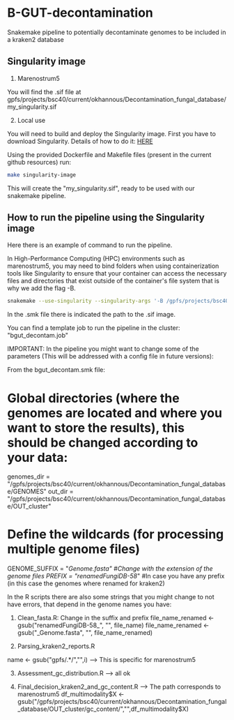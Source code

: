 # B-GUT-decontamination
Snakemake pipeline to potentially decontaminate genomes to be included in a kraken2 database

## Singularity image

1. Marenostrum5

  You will find the .sif file at gpfs/projects/bsc40/current/okhannous/Decontamination_fungal_database/my_singularity.sif

2. Local use

You will need to build and deploy the Singularity image.
First you have to download Singularity. Details of how to do it: [HERE](https://github.com/sylabs/singularity/releases/tag/v4.1.5)

Using the provided Dockerfile and Makefile files (present in the current github resources) run:

```bash
make singularity-image
```

This will create the "my_singularity.sif", ready to be used with our snakemake pipeline.

## How to run the pipeline using the Singularity image

Here there is an example of command to run the pipeline. 


In High-Performance Computing (HPC) environments such as marenostrum5, you may need to bind folders when using containerization tools like Singularity to ensure that your container can access the necessary files and directories that exist outside of the container's file system that is why we add the flag -B.

```bash
snakemake --use-singularity --singularity-args '-B /gpfs/projects/bsc40' -s /gpfs/projects/bsc40/current/okhannous/Decontamination_fungal_database/bgut_decontam.smk all --cores 48
```
In the .smk file there is indicated the path to the .sif image.

You can find a template job to run the pipeline in the cluster: "bgut_decontam.job"

IMPORTANT: 
In the pipeline you might want to change some of the parameters (This will be addressed with a config file in future versions):

From the bgut_decontam.smk file:

# Global directories (where the genomes are located and where you want to store the results), this should be changed according to your data:
genomes_dir = "/gpfs/projects/bsc40/current/okhannous/Decontamination_fungal_database/GENOMES"
out_dir = "/gpfs/projects/bsc40/current/okhannous/Decontamination_fungal_database/OUT_cluster"

# Define the wildcards (for processing multiple genome files)
GENOME_SUFFIX = "_Genome.fasta" #Change with the extension of the genome files
PREFIX = "renamedFungiDB-58_" #In case you have any prefix (in this case the genomes where renamed for kraken2)

In the R scripts there are also some strings that you might change to not have errors, that depend in the genome names you have:

1. Clean_fasta.R: Change in the suffix and prefix
file_name_renamed <- gsub("renamedFungiDB-58_", "", file_name)
file_name_renamed <- gsub("_Genome.fasta", "", file_name_renamed)

2. Parsing_kraken2_reports.R

name <- gsub("gpfs/.*/","",i) --> This is specific for marenostrum5

3. Assessment_gc_distribution.R --> all ok

4. Final_decision_kraken2_and_gc_content.R --> The path corresponds to marenostrum5
df_multimodality$X <-   gsub("/gpfs/projects/bsc40/current/okhannous/Decontamination_fungal_database/OUT_cluster/gc_content/","",df_multimodality$X)
